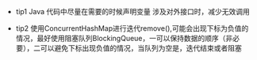 * tip1
Java 代码中尽量在需要的时候声明变量
涉及对外接口时，减少无效调用

* tip2
使用ConcurrentHashMap进行迭代remove(),可能会出现下标为负值的情况，最好使用阻塞队列BlockingQueue，一可以保持数据的顺序（非必要），二可以避免下标出现负值的情况，当队列为空是，迭代结束或者阻塞
